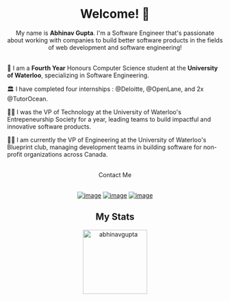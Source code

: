 <h1 align="center"> Welcome! 👋 </h1>

<div align="center">
  My name is <b>Abhinav Gupta</b>. I'm a Software Engineer that's passionate about working with companies to build better software products in the fields of web development and software engineering!
  <br/>
  <br/>
</div>

🏫 I am a <b>Fourth Year</b> Honours Computer Science student at the <b>University of Waterloo</b>, specializing in Software Engineering.

🏛️ I have completed four internships : @Deloitte, @OpenLane, and 2x @TutorOcean.

👨‍💻 I was the VP of Technology at the University of Waterloo's Entrepeneurship Society for a year, leading teams to build impactful and innovative software products.

👨‍💻 I am currently the VP of Engineering at the University of Waterloo's Blueprint club, managing development teams in building software for non-profit organizations across Canada.

<br/>
<div align="center">
  Contact Me
  <br/>
  <br/>
</div>

<div align="center">

[![image](https://img.shields.io/badge/LinkedIn-0077B5?style=for-the-badge&logo=linkedin&logoColor=white)](https://www.linkedin.com/in/abhinavgupta2002/)
[![image](https://img.shields.io/badge/GitHub-100000?style=for-the-badge&logo=github&logoColor=white)](https://github.com/AbhinavGupta2002)
[![image](https://img.shields.io/badge/EMail-0078D4?style=for-the-badge&logo=microsoft-outlook&logoColor=white)](mailto:a363gupt@uwaterloo.ca)

</div>

<h2 align="center">My Stats</h1>

<div align= "center">
  <img height="150" src="https://github-readme-streak-stats.herokuapp.com/?user=AbhinavGupta2002&theme=dark" alt="abhinavgupta" />
</div>
